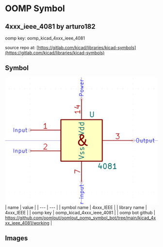 # OOMP Symbol  
## 4xxx_ieee_4081  by arturo182  
  
oomp key: oomp_kicad_4xxx_ieee_4081  
  
source repo at: [https://gitlab.com/kicad/libraries/kicad-symbols](https://gitlab.com/kicad/libraries/kicad-symbols)  
## Symbol  
  
[![working.png](working_600.png)](working.png)  
| name | value | 
| --- | --- | 
| symbol name | 4xxx_IEEE | 
| library name | 4xxx_IEEE | 
| oomp key | oomp_kicad_4xxx_ieee_4081 | 
| oomp bot github | https://github.com/oomlout/oomlout_oomp_symbol_bot/tree/main/kicad_4xxx_ieee_4081/working | 
## Images  
